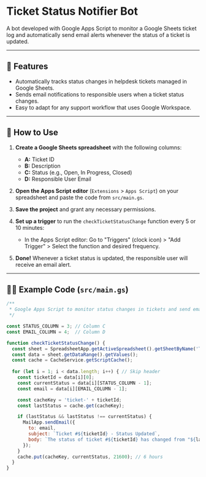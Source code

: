 # Ticket Status Notifier Bot

A bot developed with Google Apps Script to monitor a Google Sheets ticket log and automatically send email alerts whenever the status of a ticket is updated.

---

## 📌 Features

- Automatically tracks status changes in helpdesk tickets managed in Google Sheets.
- Sends email notifications to responsible users when a ticket status changes.
- Easy to adapt for any support workflow that uses Google Workspace.

---

## 🚀 How to Use

1. **Create a Google Sheets spreadsheet** with the following columns:
    - **A:** Ticket ID
    - **B:** Description
    - **C:** Status (e.g., Open, In Progress, Closed)
    - **D:** Responsible User Email

2. **Open the Apps Script editor** (`Extensions` > `Apps Script`) on your spreadsheet and paste the code from `src/main.gs`.

3. **Save the project** and grant any necessary permissions.

4. **Set up a trigger** to run the `checkTicketStatusChange` function every 5 or 10 minutes:
    - In the Apps Script editor: Go to "Triggers" (clock icon) > "Add Trigger" > Select the function and desired frequency.

5. **Done!** Whenever a ticket status is updated, the responsible user will receive an email alert.

---

## 🧑‍💻 Example Code (`src/main.gs`)

```javascript
/**
 * Google Apps Script to monitor status changes in tickets and send email notifications.
 */

const STATUS_COLUMN = 3; // Column C
const EMAIL_COLUMN = 4;  // Column D

function checkTicketStatusChange() {
  const sheet = SpreadsheetApp.getActiveSpreadsheet().getSheetByName('Tickets');
  const data = sheet.getDataRange().getValues();
  const cache = CacheService.getScriptCache();
  
  for (let i = 1; i < data.length; i++) { // Skip header
    const ticketId = data[i][0];
    const currentStatus = data[i][STATUS_COLUMN - 1];
    const email = data[i][EMAIL_COLUMN - 1];

    const cacheKey = 'ticket-' + ticketId;
    const lastStatus = cache.get(cacheKey);

    if (lastStatus && lastStatus !== currentStatus) {
      MailApp.sendEmail({
        to: email,
        subject: `Ticket #${ticketId} - Status Updated`,
        body: `The status of ticket #${ticketId} has changed from "${lastStatus}" to "${currentStatus}".`
      });
    }
    cache.put(cacheKey, currentStatus, 21600); // 6 hours
  }
}
